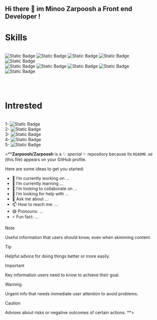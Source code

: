 ## Hi there 👋 im Minoo Zarpoosh a Front end Developer !<br>


<h1>Skills</h1><br>
<a><img alt="Static Badge" src="https://img.shields.io/badge/React%20js-ff0000"></a>
<a><img alt="Static Badge" src="https://img.shields.io/badge/Javascript-ff9000"><a/>
<a><img alt="Static Badge" src="https://img.shields.io/badge/Material%20UI-ffff00"></a>
<a><img alt="Static Badge" src="https://img.shields.io/badge/Responsive%20development-00ad14"></a>
<a><img alt="Static Badge" src="https://img.shields.io/badge/Tailwind%20CSS-00d3d3"></a>
<br>
<a><img alt="Static Badge" src="https://img.shields.io/badge/Bootstrap%204&5-0008ff"></a>
<a><img alt="Static Badge" src="https://img.shields.io/badge/HTML5-6100ff"><a/>
<a><img alt="Static Badge" src="https://img.shields.io/badge/CSS3-fa00ff"></a>
<a><img alt="Static Badge" src="https://img.shields.io/badge/Git-00ff90"></a>
<a><img alt="Static Badge" src="https://img.shields.io/badge/Linux (Ubuntu)-ff009d"></a>

<br><br>
<h1>Intrested</h1><br>
1- <a><img alt="Static Badge" src="https://img.shields.io/badge/Coding-ff0000"></a><br>
2- <a><img alt="Static Badge" src="https://img.shields.io/badge/Trading%20in%20Forex-ff9000"><a/><br>
3- <a><img alt="Static Badge" src="https://img.shields.io/badge/Ai-ffff00"></a><br>
4- <a><img alt="Static Badge" src="https://img.shields.io/badge/Play%20Piano-00ad14"></a><br>
5- <a><img alt="Static Badge" src="https://img.shields.io/badge/Sing-00d3d3"></a>






<****Zarpoosh/Zarpoosh** is a ✨ _special_ ✨ repository because its `README.md` (this file) appears on your GitHub profile.

Here are some ideas to get you started:

- 🔭 I’m currently working on ...
- 🌱 I’m currently learning ...
- 👯 I’m looking to collaborate on ...
- 🤔 I’m looking for help with ...
- 💬 Ask me about ...
- 📫 How to reach me: ...
- 😄 Pronouns: ...
- ⚡ Fun fact: ...


> [!NOTE]
> Useful information that users should know, even when skimming content.

> [!TIP]
> Helpful advice for doing things better or more easily.

> [!IMPORTANT]
> Key information users need to know to achieve their goal.

> [!WARNING]
> Urgent info that needs immediate user attention to avoid problems.

> [!CAUTION]
> Advises about risks or negative outcomes of certain actions.
**>
